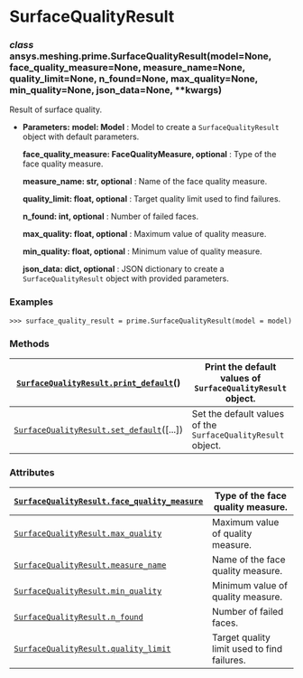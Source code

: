 <!-- vale off -->

<a id="surfacequalityresult"></a>

# SurfaceQualityResult

<a id="ansys.meshing.prime.SurfaceQualityResult"></a>

### *class* ansys.meshing.prime.SurfaceQualityResult(model=None, face_quality_measure=None, measure_name=None, quality_limit=None, n_found=None, max_quality=None, min_quality=None, json_data=None, \*\*kwargs)

Result of surface quality.

* **Parameters:**
  **model: Model**
  : Model to create a `SurfaceQualityResult` object with default parameters.

  **face_quality_measure: FaceQualityMeasure, optional**
  : Type of the face quality measure.

  **measure_name: str, optional**
  : Name of the face quality measure.

  **quality_limit: float, optional**
  : Target quality limit used to find failures.

  **n_found: int, optional**
  : Number of failed faces.

  **max_quality: float, optional**
  : Maximum value of quality measure.

  **min_quality: float, optional**
  : Minimum value of quality measure.

  **json_data: dict, optional**
  : JSON dictionary to create a `SurfaceQualityResult` object with provided parameters.

### Examples

```pycon
>>> surface_quality_result = prime.SurfaceQualityResult(model = model)
```

<!-- !! processed by numpydoc !! -->

### Methods

| [`SurfaceQualityResult.print_default`](ansys.meshing.prime.SurfaceQualityResult.print_default.md#ansys.meshing.prime.SurfaceQualityResult.print_default)()   | Print the default values of `SurfaceQualityResult` object.   |
|--------------------------------------------------------------------------------------------------------------------------------------------------------------|--------------------------------------------------------------|
| [`SurfaceQualityResult.set_default`](ansys.meshing.prime.SurfaceQualityResult.set_default.md#ansys.meshing.prime.SurfaceQualityResult.set_default)([...])    | Set the default values of the `SurfaceQualityResult` object. |

### Attributes

| [`SurfaceQualityResult.face_quality_measure`](ansys.meshing.prime.SurfaceQualityResult.face_quality_measure.md#ansys.meshing.prime.SurfaceQualityResult.face_quality_measure)   | Type of the face quality measure.           |
|---------------------------------------------------------------------------------------------------------------------------------------------------------------------------------|---------------------------------------------|
| [`SurfaceQualityResult.max_quality`](ansys.meshing.prime.SurfaceQualityResult.max_quality.md#ansys.meshing.prime.SurfaceQualityResult.max_quality)                              | Maximum value of quality measure.           |
| [`SurfaceQualityResult.measure_name`](ansys.meshing.prime.SurfaceQualityResult.measure_name.md#ansys.meshing.prime.SurfaceQualityResult.measure_name)                           | Name of the face quality measure.           |
| [`SurfaceQualityResult.min_quality`](ansys.meshing.prime.SurfaceQualityResult.min_quality.md#ansys.meshing.prime.SurfaceQualityResult.min_quality)                              | Minimum value of quality measure.           |
| [`SurfaceQualityResult.n_found`](ansys.meshing.prime.SurfaceQualityResult.n_found.md#ansys.meshing.prime.SurfaceQualityResult.n_found)                                          | Number of failed faces.                     |
| [`SurfaceQualityResult.quality_limit`](ansys.meshing.prime.SurfaceQualityResult.quality_limit.md#ansys.meshing.prime.SurfaceQualityResult.quality_limit)                        | Target quality limit used to find failures. |
<!-- vale on -->
